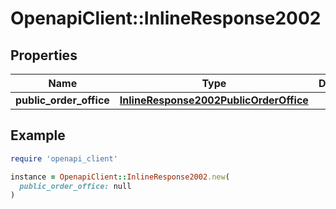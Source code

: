 # OpenapiClient::InlineResponse2002

## Properties

| Name | Type | Description | Notes |
| ---- | ---- | ----------- | ----- |
| **public_order_office** | [**InlineResponse2002PublicOrderOffice**](InlineResponse2002PublicOrderOffice.md) |  | [optional] |

## Example

```ruby
require 'openapi_client'

instance = OpenapiClient::InlineResponse2002.new(
  public_order_office: null
)
```

